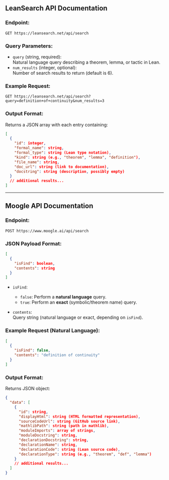 ## LeanSearch API Documentation

### Endpoint:
```
GET https://leansearch.net/api/search
```

### Query Parameters:
- `query` (string, required):  
  Natural language query describing a theorem, lemma, or tactic in Lean.
- `num_results` (integer, optional):  
  Number of search results to return (default is 6).

### Example Request:
```http
GET https://leansearch.net/api/search?query=definition+of+continuity&num_results=3
```

### Output Format:
Returns a JSON array with each entry containing:
```json
[
  {
    "id": integer,
    "formal_name": string,
    "formal_type": string (Lean type notation),
    "kind": string (e.g., "theorem", "lemma", "definition"),
    "file_name": string,
    "doc_url": string (link to documentation),
    "docstring": string (description, possibly empty)
  }
  // additional results...
]
```

---

## Moogle API Documentation

### Endpoint:
```
POST https://www.moogle.ai/api/search
```

### JSON Payload Format:
```json
[
  {
    "isFind": boolean,
    "contents": string
  }
]
```

- `isFind`:  
  - `false`: Perform a **natural language** query.
  - `true`: Perform an **exact** (symbolic/theorem name) query.

- `contents`:  
  Query string (natural language or exact, depending on `isFind`).

### Example Request (Natural Language):
```json
[
  {
    "isFind": false,
    "contents": "definition of continuity"
  }
]
```

### Output Format:
Returns JSON object:
```json
{
  "data": [
    {
      "id": string,
      "displayHtml": string (HTML formatted representation),
      "sourceCodeUrl": string (GitHub source link),
      "mathlibPath": string (path in mathlib),
      "moduleImports": array of strings,
      "moduleDocstring": string,
      "declarationDocstring": string,
      "declarationName": string,
      "declarationCode": string (Lean source code),
      "declarationType": string (e.g., "theorem", "def", "lemma")
    }
    // additional results...
  ]
}
```